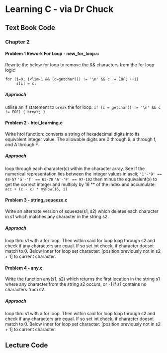 # Learning C - via Dr Chuck

## Text Book Code
### Chapter 2 
#### Problem 1 Rework For Loop - new_for_loop.c
Rewrite the below for loop to remove the && characters from the for loop logic
```
for (i=0; i<lim-1 && (c=getchar()) != '\n' && c != EOF; ++i)
     s[i] = c;
```
##### Approach
utilise an if statement to `break` the for loop: 
`if (c = getchar() != '\n' && c != EOF) { break; }`

#### Problem 2 - htoi_learning.c
Write htoi function: converts a string of hexadecimal digits into its equivalent integer value. The allowable digits are 0 through 9, a through f, and A through F.

##### Approach
loop through each character(c) within the character array. See if the numerical representation lies between the integer values in ascii;
`'1'-'9' == 48-57`
`'a'-'f' == 65-70`
`'A'-'F' == 97-102`
then minus the equivalent(x) to get the correct integer and multiply by 16 ** of the index and accumulate: `acc + (c - x) * myPow(16, i)`

#### Problem 3 - string_squeeze.c
Write an alternate version of squeeze(s1, s2) which deletes each character in s1 which matches any character in the string s2.

##### Approach
loop thru s1 with a for loop. Then within said for loop loop through s2 and check if any characters are equal. If so set int check, if character doesnt match to 0. Below inner for loop set character: [position previously not in s2 + 1] to current character.

#### Problem 4 - any.c
Write the function any(s1, s2) which returns the first location in the string s1 where any character from the string s2 occurs, or -1 if s1 contains no characters from s2.

##### Approach
loop thru s1 with a for loop. Then within said for loop loop through s2 and check if any characters are equal. If so set int check, if character doesnt match to 0. Below inner for loop set character: [position previously not in s2 + 1] to current character.

## Lecture Code


